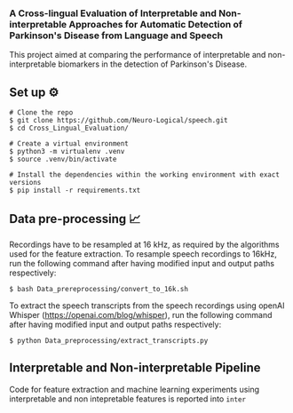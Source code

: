 ### A Cross-lingual Evaluation of Interpretable and Non-interpretable Approaches for Automatic Detection of Parkinson's Disease from Language and Speech


This project aimed at comparing the performance of interpretable and non-interpretable biomarkers in the detection of Parkinson's Disease.

## Set up  ⚙️ 

```
# Clone the repo
$ git clone https://github.com/Neuro-Logical/speech.git
$ cd Cross_Lingual_Evaluation/

# Create a virtual environment
$ python3 -m virtualenv .venv
$ source .venv/bin/activate

# Install the dependencies within the working environment with exact versions
$ pip install -r requirements.txt
```
## Data pre-processing 📈

Recordings have to be resampled at 16 kHz, as required by the algorithms used for the feature extraction. To resample speech recordings to 16kHz, run the following command after having modified input and output paths respectively: 
  
  ```
  $ bash Data_prereprocessing/convert_to_16k.sh 
  ```

To extract the speech transcripts from the speech recordings using openAI Whisper (https://openai.com/blog/whisper), run the following command after having modified input and output paths respectively:

   ```
   $ python Data_preprocessing/extract_transcripts.py
   ```

## Interpretable and Non-interpretable Pipeline

Code for feature extraction and machine learning experiments using interpretable and non intepretable features is reported into  ```inter```